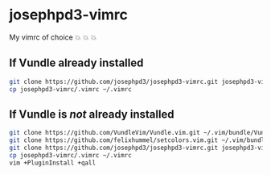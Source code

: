 # josephpd3-vimrc
My vimrc of choice :boom: :boom: :boom:

## If Vundle already installed
```bash
git clone https://github.com/josephpd3/josephpd3-vimrc.git josephpd3-vimrc
cp josephpd3-vimrc/.vimrc ~/.vimrc
```

## If Vundle is _not_ already installed
```bash
git clone https://github.com/VundleVim/Vundle.vim.git ~/.vim/bundle/Vundle.vim
git clone https://github.com/felixhummel/setcolors.vim.git ~/.vim/bundle/setcolors
git clone https://github.com/josephpd3/josephpd3-vimrc.git josephpd3-vimrc
cp josephpd3-vimrc/.vimrc ~/.vimrc
vim +PluginInstall +qall
```
